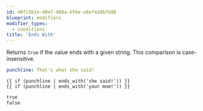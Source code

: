 ```yaml
---
id: 40fc5b1e-d0e7-488a-bf6e-e6ef4a8b7dd8
blueprint: modifiers
modifier_types:
  - conditions
title: 'Ends With'
---
```

Returns `true` if the value ends with a given string. This comparison is case-insensitive.

```yaml
punchline: That's what she said!
```

```
{{ if (punchline | ends_with('she said!')) }}
{{ if (punchline | ends_with('your mom!')) }}
```

```html
true
false
```
